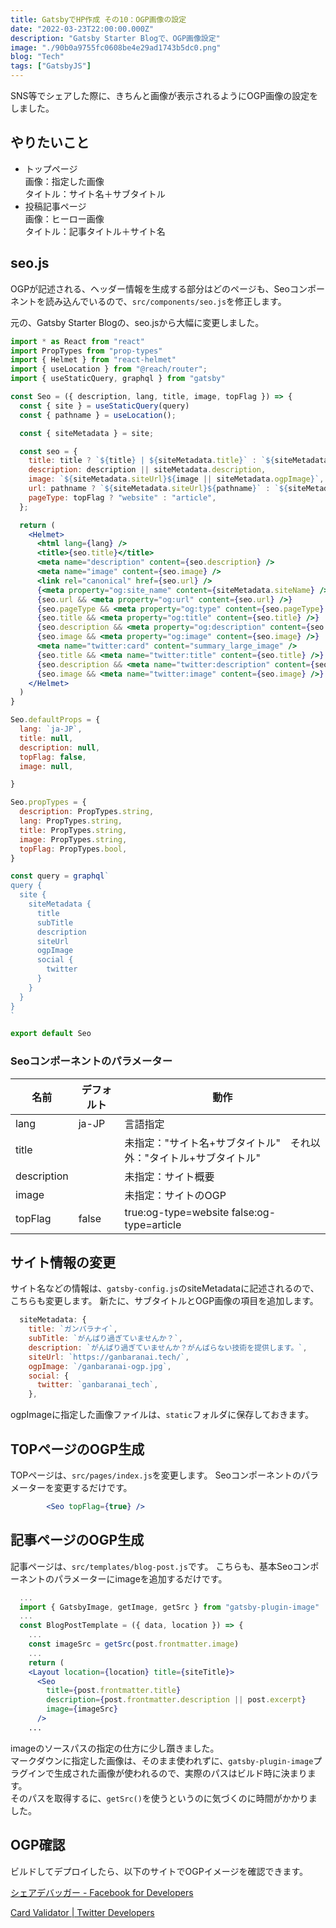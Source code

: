 ```yaml
---
title: GatsbyでHP作成 その10：OGP画像の設定
date: "2022-03-23T22:00:00.000Z"
description: "Gatsby Starter Blogで、OGP画像設定"
image: "./90b0a9755fc0608be4e29ad1743b5dc0.png"
blog: "Tech"
tags: ["GatsbyJS"]
---
```


SNS等でシェアした際に、きちんと画像が表示されるようにOGP画像の設定をしました。

## やりたいこと

* トップページ  
  画像：指定した画像  
  タイトル：サイト名＋サブタイトル
* 投稿記事ページ  
   画像：ヒーロー画像  
   タイトル：記事タイトル＋サイト名

## seo.js
OGPが記述される、ヘッダー情報を生成する部分はどのページも、Seoコンポーネントを読み込んでいるので、`src/components/seo.js`を修正します。

元の、Gatsby Starter Blogの、seo.jsから大幅に変更しました。

``` jsx
import * as React from "react"
import PropTypes from "prop-types"
import { Helmet } from "react-helmet"
import { useLocation } from "@reach/router";
import { useStaticQuery, graphql } from "gatsby"

const Seo = ({ description, lang, title, image, topFlag }) => {
  const { site } = useStaticQuery(query)
  const { pathname } = useLocation();

  const { siteMetadata } = site;

  const seo = {
    title: title ? `${title} | ${siteMetadata.title}` : `${siteMetadata.title} | ${siteMetadata.subTitle}`,
    description: description || siteMetadata.description,
    image: `${siteMetadata.siteUrl}${image || siteMetadata.ogpImage}`,
    url: pathname ? `${siteMetadata.siteUrl}${pathname}` : `${siteMetadata.siteUrl}`,
    pageType: topFlag ? "website" : "article",
  };

  return (
    <Helmet>
      <html lang={lang} />
      <title>{seo.title}</title>
      <meta name="description" content={seo.description} />
      <meta name="image" content={seo.image} />
      <link rel="canonical" href={seo.url} />
      {<meta property="og:site_name" content={siteMetadata.siteName} />}
      {seo.url && <meta property="og:url" content={seo.url} />}
      {seo.pageType && <meta property="og:type" content={seo.pageType} />}
      {seo.title && <meta property="og:title" content={seo.title} />}
      {seo.description && <meta property="og:description" content={seo.description} />}
      {seo.image && <meta property="og:image" content={seo.image} />}
      <meta name="twitter:card" content="summary_large_image" />
      {seo.title && <meta name="twitter:title" content={seo.title} />}
      {seo.description && <meta name="twitter:description" content={seo.description} />}
      {seo.image && <meta name="twitter:image" content={seo.image} />}
    </Helmet>
  )
}

Seo.defaultProps = {
  lang: `ja-JP`,
  title: null,
  description: null,
  topFlag: false,
  image: null,

}

Seo.propTypes = {
  description: PropTypes.string,
  lang: PropTypes.string,
  title: PropTypes.string,
  image: PropTypes.string,
  topFlag: PropTypes.bool,
}

const query = graphql`
query {
  site {
    siteMetadata {
      title
      subTitle
      description
      siteUrl
      ogpImage
      social {
        twitter
      }
    }
  }
}
`

export default Seo
```

### Seoコンポーネントのパラメーター
| 名前 | デフォルト | 動作 |
|-----|------------|------|
| lang | ja-JP | 言語指定 |
| title |  | 未指定："サイト名+サブタイトル"　それ以外："タイトル+サブタイトル" |  
| description |  | 未指定：サイト概要 |
| image |  | 未指定：サイトのOGP |
| topFlag | false | true:og-type=website  false:og-type=article |

## サイト情報の変更

サイト名などの情報は、`gatsby-config.js`のsiteMetadataに記述されるので、こちらも変更します。
新たに、サブタイトルとOGP画像の項目を追加します。

```jsx
  siteMetadata: {
    title: `ガンバラナイ`,
    subTitle: `がんばり過ぎていませんか？`,
    description: `がんばり過ぎていませんか？がんばらない技術を提供します。`,
    siteUrl: `https://ganbaranai.tech/`,
    ogpImage: `/ganbaranai-ogp.jpg`,
    social: {
      twitter: `ganbaranai_tech`,
    },
```

ogpImageに指定した画像ファイルは、`static`フォルダに保存しておきます。


## TOPページのOGP生成

TOPページは、`src/pages/index.js`を変更します。
Seoコンポーネントのパラメーターを変更するだけです。
```jsx
        <Seo topFlag={true} />
```

## 記事ページのOGP生成

記事ページは、`src/templates/blog-post.js`です。
こちらも、基本Seoコンポーネントのパラメーターにimageを追加するだけです。

```jsx
  ...
  import { GatsbyImage, getImage, getSrc } from "gatsby-plugin-image"
  ...
  const BlogPostTemplate = ({ data, location }) => {
    ...
    const imageSrc = getSrc(post.frontmatter.image)
    ...
    return (
    <Layout location={location} title={siteTitle}>
      <Seo
        title={post.frontmatter.title}
        description={post.frontmatter.description || post.excerpt}
        image={imageSrc}
      />
    ...
```

imageのソースパスの指定の仕方に少し躓きました。  
マークダウンに指定した画像は、そのまま使われずに、`gatsby-plugin-image`プラグインで生成された画像が使われるので、実際のパスはビルド時に決まります。  
そのパスを取得するに、`getSrc()`を使うというのに気づくのに時間がかかりました。

## OGP確認

ビルドしてデプロイしたら、以下のサイトでOGPイメージを確認できます。

[シェアデバッガー - Facebook for Developers](https://developers.facebook.com/tools/debug/)

[Card Validator | Twitter Developers](https://cards-dev.twitter.com/validator)
